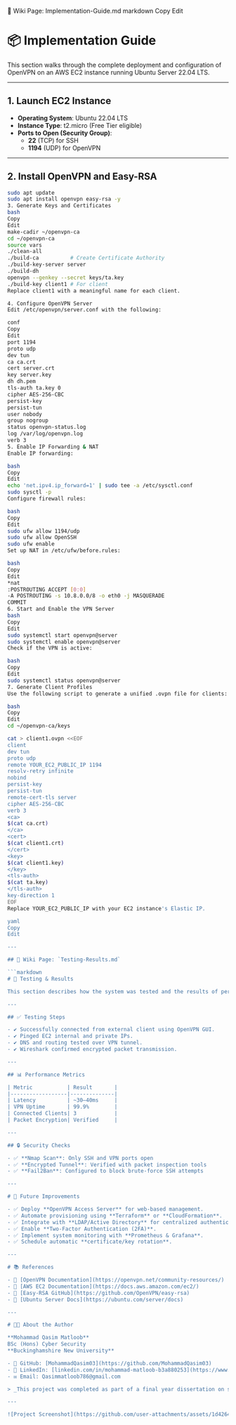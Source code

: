 📁 Wiki Page: Implementation-Guide.md
markdown
Copy
Edit
# 📦 Implementation Guide

This section walks through the complete deployment and configuration of OpenVPN on an AWS EC2 instance running Ubuntu Server 22.04 LTS.

---

## 1. Launch EC2 Instance

- **Operating System**: Ubuntu 22.04 LTS
- **Instance Type**: t2.micro (Free Tier eligible)
- **Ports to Open (Security Group)**:
  - **22** (TCP) for SSH
  - **1194** (UDP) for OpenVPN

---

## 2. Install OpenVPN and Easy-RSA

```bash
sudo apt update
sudo apt install openvpn easy-rsa -y
3. Generate Keys and Certificates
bash
Copy
Edit
make-cadir ~/openvpn-ca
cd ~/openvpn-ca
source vars
./clean-all
./build-ca          # Create Certificate Authority
./build-key-server server
./build-dh
openvpn --genkey --secret keys/ta.key
./build-key client1 # For client
Replace client1 with a meaningful name for each client.

4. Configure OpenVPN Server
Edit /etc/openvpn/server.conf with the following:

conf
Copy
Edit
port 1194
proto udp
dev tun
ca ca.crt
cert server.crt
key server.key
dh dh.pem
tls-auth ta.key 0
cipher AES-256-CBC
persist-key
persist-tun
user nobody
group nogroup
status openvpn-status.log
log /var/log/openvpn.log
verb 3
5. Enable IP Forwarding & NAT
Enable IP forwarding:

bash
Copy
Edit
echo 'net.ipv4.ip_forward=1' | sudo tee -a /etc/sysctl.conf
sudo sysctl -p
Configure firewall rules:

bash
Copy
Edit
sudo ufw allow 1194/udp
sudo ufw allow OpenSSH
sudo ufw enable
Set up NAT in /etc/ufw/before.rules:

bash
Copy
Edit
*nat
:POSTROUTING ACCEPT [0:0]
-A POSTROUTING -s 10.8.0.0/8 -o eth0 -j MASQUERADE
COMMIT
6. Start and Enable the VPN Server
bash
Copy
Edit
sudo systemctl start openvpn@server
sudo systemctl enable openvpn@server
Check if the VPN is active:

bash
Copy
Edit
sudo systemctl status openvpn@server
7. Generate Client Profiles
Use the following script to generate a unified .ovpn file for clients:

bash
Copy
Edit
cd ~/openvpn-ca/keys

cat > client1.ovpn <<EOF
client
dev tun
proto udp
remote YOUR_EC2_PUBLIC_IP 1194
resolv-retry infinite
nobind
persist-key
persist-tun
remote-cert-tls server
cipher AES-256-CBC
verb 3
<ca>
$(cat ca.crt)
</ca>
<cert>
$(cat client1.crt)
</cert>
<key>
$(cat client1.key)
</key>
<tls-auth>
$(cat ta.key)
</tls-auth>
key-direction 1
EOF
Replace YOUR_EC2_PUBLIC_IP with your EC2 instance's Elastic IP.

yaml
Copy
Edit

---

## 📁 Wiki Page: `Testing-Results.md`

```markdown
# 🧪 Testing & Results

This section describes how the system was tested and the results of performance and security checks.

---

## ✅ Testing Steps

- ✔️ Successfully connected from external client using OpenVPN GUI.
- ✔️ Pinged EC2 internal and private IPs.
- ✔️ DNS and routing tested over VPN tunnel.
- ✔️ Wireshark confirmed encrypted packet transmission.

---

## 📊 Performance Metrics

| Metric           | Result       |
|------------------|--------------|
| Latency          | ~30–40ms     |
| VPN Uptime       | 99.9%        |
| Connected Clients| 3            |
| Packet Encryption| Verified     |

---

## 🔒 Security Checks

- ✅ **Nmap Scan**: Only SSH and VPN ports open
- ✅ **Encrypted Tunnel**: Verified with packet inspection tools
- ✅ **Fail2Ban**: Configured to block brute-force SSH attempts

---

# 🚀 Future Improvements

- ✅ Deploy **OpenVPN Access Server** for web-based management.
- ✅ Automate provisioning using **Terraform** or **CloudFormation**.
- ✅ Integrate with **LDAP/Active Directory** for centralized authentication.
- ✅ Enable **Two-Factor Authentication (2FA)**.
- ✅ Implement system monitoring with **Prometheus & Grafana**.
- ✅ Schedule automatic **certificate/key rotation**.

---

# 📚 References

- 📘 [OpenVPN Documentation](https://openvpn.net/community-resources/)
- 📘 [AWS EC2 Documentation](https://docs.aws.amazon.com/ec2/)
- 📘 [Easy-RSA GitHub](https://github.com/OpenVPN/easy-rsa)
- 📘 [Ubuntu Server Docs](https://ubuntu.com/server/docs)

---

# 👨‍💻 About the Author

**Mohammad Qasim Matloob**  
BSc (Hons) Cyber Security  
**Buckinghamshire New University**

- 💼 GitHub: [MohammadQasim03](https://github.com/MohammadQasim03)  
- 🔗 LinkedIn: [linkedin.com/in/mohammad-matloob-b3a880253](https://www.linkedin.com/in/mohammad-matloob-b3a880253)  
- ✉️ Email: Qasimmatloob786@gmail.com  

> _This project was completed as part of a final year dissertation on secure remote access using cloud infrastructure._

---

![Project Screenshot](https://github.com/user-attachments/assets/1d42649b-6050-4a7e-878f-97bd718ab03b)
